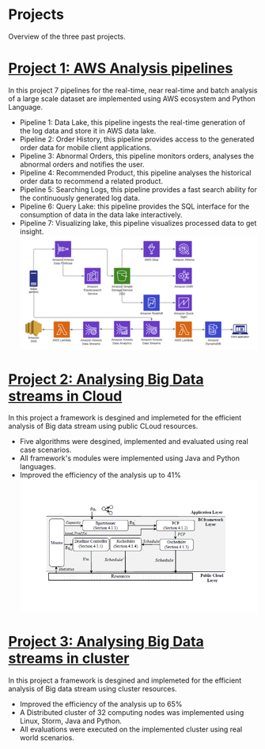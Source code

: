 # Projects 
Overview of the three past projects. 
# [Project 1: AWS Analysis pipelines](https://github.com/mortazavidk/AWS_Analysis_Pipelines.git)
In this project 7 pipelines for the real-time, near real-time and batch analysis of a large scale dataset are implemented using AWS ecosystem and Python Language.   
- Pipeline 1: Data Lake, this pipeline ingests the real-time generation of the log data and store it in AWS data lake.  
- Pipeline 2: Order History, this pipeline provides access to the generated order data for mobile client applications. 
- Pipeline 3: Abnormal Orders, this pipeline monitors orders, analyses the abnormal orders and notifies the user. 
- Pipeline 4: Recommended Product, this pipeline analyses the historical order data to recommend a related product.
- Pipeline 5: Searching Logs, this pipeline provides a fast search ability for the continuously generated log data.
- Pipeline 6: Query Lake: this pipeline provides the SQL interface for the consumption of data in the data lake interactively.  
- Pipeline 7: Visualizing lake, this pipeline visualizes processed data to get insight.   
![AWS Analysis pipelines](https://github.com/mortazavidk/portfolio/blob/main/images/aws_analysis_pipelines.png)
# [Project 2: Analysing Big Data streams in Cloud](https://link.springer.com/article/10.1007/s10586-019-02908-2)
In this project a framework is desgined and implemeted for the efficient analysis of Big data stream using public CLoud resources.   
- Five algorithms were desgined, implemented and evaluated using real case scenarios.
- All framework's modules were implemented using Java and Python languages.
- Improved the efficiency of the analysis up to 41%
![AWS Analysis pipelines](https://github.com/mortazavidk/portfolio/blob/main/images/bcframework.png)   
# [Project 3: Analysing Big Data streams in cluster](https://content.iospress.com/articles/intelligent-data-analysis/ida173691)
In this project a framework is desgined and implemeted for the efficient analysis of Big data stream using cluster resources.   
- Improved the efficiency of the analysis up to 65%
- A Distributed cluster of 32 computing nodes was implemented using Linux, Storm, Java and Python.
- All evaluations were executed on the implemented cluster using real world scenarios.
